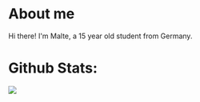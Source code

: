 
# About me

Hi there! I'm Malte, a 15 year old student from Germany.

# Github Stats:

![](https://github-readme-stats.vercel.app/api/top-langs/?username=Malte2009&theme=dark&hide_border=false&include_all_commits=false&count_private=false&layout=compact)